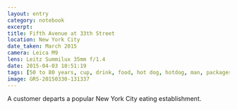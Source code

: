 ```yaml
--- 
layout: entry
category: notebook
excerpt:
title: Fifth Avenue at 33th Street
location: New York City
date_taken: March 2015
camera: Leica M9
lens: Leitz Summilux 35mm f/1.4
date: 2015-04-03 10:51:19
tags: [50 to 80 years, cup, drink, food, hot dog, hotdog, man, packages, papaya dog, sign, street, takeaway food]
image: GRS-20150330-131337
---
```

A customer departs a popular New York City eating establishment.